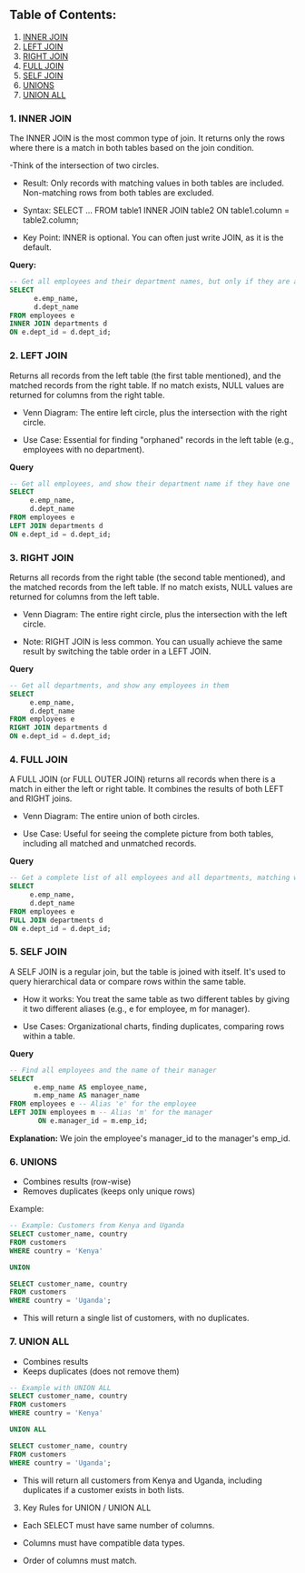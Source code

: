 ## Table of Contents:
1) [INNER JOIN](1-inner-join)
2) [LEFT JOIN](2-left-join) 
3) [RIGHT JOIN](3-right-join)
4) [FULL JOIN](4-full-join)
5) [SELF JOIN](5-self-join)
6) [UNIONS](6-unions)
7) [UNION ALL](7-union-all)

### 1. INNER JOIN
The INNER JOIN is the most common type of join. It returns only the rows where there is a match in both tables based on the join condition.

-Think of the  intersection of two circles.

- Result: Only records with matching values in both tables are included. Non-matching rows from both tables are excluded.

- Syntax: SELECT ... FROM table1 INNER JOIN table2 ON table1.column = table2.column;

- Key Point: INNER is optional. You can often just write JOIN, as it is the default.

**Query:**

```sql
-- Get all employees and their department names, but only if they are assigned to a department
SELECT 
      e.emp_name,
      d.dept_name
FROM employees e
INNER JOIN departments d 
ON e.dept_id = d.dept_id;
```


### 2. LEFT JOIN
Returns all records from the left table (the first table mentioned), and the matched records from the right table. If no match exists, NULL values are returned for columns from the right table.

- Venn Diagram: The entire left circle, plus the intersection with the right circle.

- Use Case: Essential for finding "orphaned" records in the left table (e.g., employees with no department).

**Query**
```sql
-- Get all employees, and show their department name if they have one
SELECT 
     e.emp_name,
     d.dept_name
FROM employees e
LEFT JOIN departments d 
ON e.dept_id = d.dept_id;
```

### 3. RIGHT JOIN
Returns all records from the right table (the second table mentioned), and the matched records from the left table. If no match exists, NULL values are returned for columns from the left table.

- Venn Diagram: The entire right circle, plus the intersection with the left circle.

- Note: RIGHT JOIN is less common. You can usually achieve the same result by switching the table order in a LEFT JOIN.

**Query**
```sql
-- Get all departments, and show any employees in them
SELECT 
     e.emp_name, 
     d.dept_name
FROM employees e
RIGHT JOIN departments d 
ON e.dept_id = d.dept_id;
```

### 4. FULL JOIN
A FULL JOIN (or FULL OUTER JOIN) returns all records when there is a match in either the left or right table. It combines the results of both LEFT and RIGHT joins.

- Venn Diagram: The entire union of both circles.

- Use Case: Useful for seeing the complete picture from both tables, including all matched and unmatched records.

**Query**
```sql
-- Get a complete list of all employees and all departments, matching where possible
SELECT 
     e.emp_name, 
     d.dept_name
FROM employees e
FULL JOIN departments d 
ON e.dept_id = d.dept_id;
```

### 5. SELF JOIN
A SELF JOIN is a regular join, but the table is joined with itself. It's used to query hierarchical data or compare rows within the same table.

- How it works: You treat the same table as two different tables by giving it two different aliases (e.g., e for employee, m for manager).

- Use Cases: Organizational charts, finding duplicates, comparing rows within a table.


**Query**
```sql
-- Find all employees and the name of their manager
SELECT 
      e.emp_name AS employee_name,
      m.emp_name AS manager_name
FROM employees e -- Alias 'e' for the employee
LEFT JOIN employees m -- Alias 'm' for the manager
       ON e.manager_id = m.emp_id;
```

**Explanation:** We join the employee's manager_id to the manager's emp_id.

### 6. UNIONS
- Combines results (row-wise)
- Removes duplicates (keeps only unique rows)

Example:
```sql
-- Example: Customers from Kenya and Uganda
SELECT customer_name, country
FROM customers
WHERE country = 'Kenya'

UNION

SELECT customer_name, country
FROM customers
WHERE country = 'Uganda';
```
- This will return a single list of customers, with no duplicates.

### 7. UNION ALL
- Combines results
- Keeps duplicates (does not remove them)
```sql
-- Example with UNION ALL
SELECT customer_name, country
FROM customers
WHERE country = 'Kenya'

UNION ALL

SELECT customer_name, country
FROM customers
WHERE country = 'Uganda';
```
- This will return all customers from Kenya and Uganda, including duplicates if a customer exists in both lists.

3. Key Rules for UNION / UNION ALL

- Each SELECT must have same number of columns.

- Columns must have compatible data types.

- Order of columns must match.
